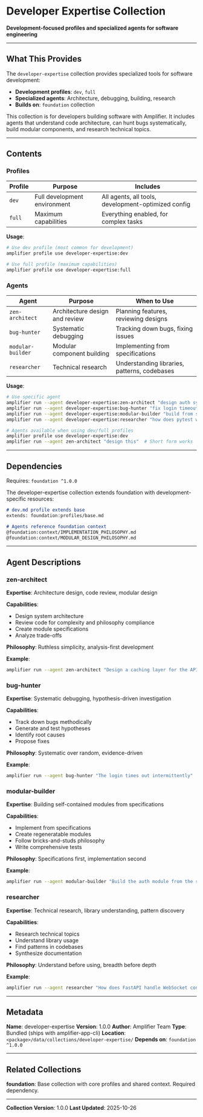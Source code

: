 # Developer Expertise Collection

**Development-focused profiles and specialized agents for software engineering**

---

## What This Provides

The `developer-expertise` collection provides specialized tools for software development:

- **Development profiles**: `dev`, `full`
- **Specialized agents**: Architecture, debugging, building, research
- **Builds on**: `foundation` collection

This collection is for developers building software with Amplifier. It includes agents that understand code architecture, can hunt bugs systematically, build modular components, and research technical topics.

---

## Contents

### Profiles

| Profile | Purpose | Includes |
|---------|---------|----------|
| `dev` | Full development environment | All agents, all tools, development-optimized config |
| `full` | Maximum capabilities | Everything enabled, for complex tasks |

**Usage**:
```bash
# Use dev profile (most common for development)
amplifier profile use developer-expertise:dev

# Use full profile (maximum capabilities)
amplifier profile use developer-expertise:full
```

### Agents

| Agent | Purpose | When to Use |
|-------|---------|-------------|
| `zen-architect` | Architecture design and review | Planning features, reviewing designs |
| `bug-hunter` | Systematic debugging | Tracking down bugs, fixing issues |
| `modular-builder` | Modular component building | Implementing from specifications |
| `researcher` | Technical research | Understanding libraries, patterns, codebases |

**Usage**:
```bash
# Use specific agent
amplifier run --agent developer-expertise:zen-architect "design auth system"
amplifier run --agent developer-expertise:bug-hunter "fix login timeout"
amplifier run --agent developer-expertise:modular-builder "build from spec"
amplifier run --agent developer-expertise:researcher "how does pytest work?"

# Agents available when using dev/full profiles
amplifier profile use developer-expertise:dev
amplifier run --agent zen-architect "design this"  # Short form works
```

---

## Dependencies

Requires: `foundation ^1.0.0`

The developer-expertise collection extends foundation with development-specific resources:

```markdown
# dev.md profile extends base
extends: foundation:profiles/base.md

# Agents reference foundation context
@foundation:context/IMPLEMENTATION_PHILOSOPHY.md
@foundation:context/MODULAR_DESIGN_PHILOSOPHY.md
```

---

## Agent Descriptions

### zen-architect

**Expertise**: Architecture design, code review, modular design

**Capabilities**:
- Design system architecture
- Review code for complexity and philosophy compliance
- Create module specifications
- Analyze trade-offs

**Philosophy**: Ruthless simplicity, analysis-first development

**Example**:
```bash
amplifier run --agent zen-architect "Design a caching layer for the API"
```

### bug-hunter

**Expertise**: Systematic debugging, hypothesis-driven investigation

**Capabilities**:
- Track down bugs methodically
- Generate and test hypotheses
- Identify root causes
- Propose fixes

**Philosophy**: Systematic over random, evidence-driven

**Example**:
```bash
amplifier run --agent bug-hunter "The login times out intermittently"
```

### modular-builder

**Expertise**: Building self-contained modules from specifications

**Capabilities**:
- Implement from specifications
- Create regeneratable modules
- Follow bricks-and-studs philosophy
- Write comprehensive tests

**Philosophy**: Specifications first, implementation second

**Example**:
```bash
amplifier run --agent modular-builder "Build the auth module from the spec"
```

### researcher

**Expertise**: Technical research, library understanding, pattern discovery

**Capabilities**:
- Research technical topics
- Understand library usage
- Find patterns in codebases
- Synthesize documentation

**Philosophy**: Understand before using, breadth before depth

**Example**:
```bash
amplifier run --agent researcher "How does FastAPI handle WebSocket connections?"
```

---

## Metadata

**Name**: developer-expertise
**Version**: 1.0.0
**Author**: Amplifier Team
**Type**: Bundled (ships with amplifier-app-cli)
**Location**: `<package>/data/collections/developer-expertise/`
**Depends on**: `foundation ^1.0.0`

---

## Related Collections

**foundation**: Base collection with core profiles and shared context. Required dependency.

---

**Collection Version**: 1.0.0
**Last Updated**: 2025-10-26

